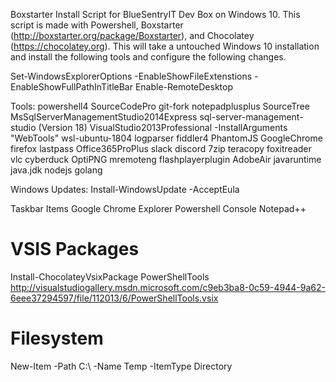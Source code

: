 Boxstarter Install Script for BlueSentryIT Dev Box on Windows 10.
This script is made with Powershell, Boxstarter (http://boxstarter.org/package/Boxstarter), and Chocolatey (https://chocolatey.org).
This will take a untouched Windows 10 installation and install the following tools and configure the following changes.

Set-WindowsExplorerOptions -EnableShowFileExtenstions -EnableShowFullPathInTitleBar
Enable-RemoteDesktop

Tools:
powershell4
SourceCodePro
git-fork
notepadplusplus
SourceTree
MsSqlServerManagementStudio2014Express
sql-server-management-studio (Version 18)
VisualStudio2013Professional -InstallArguments "WebTools"
wsl-ubuntu-1804
logparser
fiddler4
PhantomJS
GoogleChrome
firefox
lastpass
Office365ProPlus
slack
discord
7zip
teracopy
foxitreader
vlc
cyberduck
OptiPNG
mremoteng
flashplayerplugin
AdobeAir
javaruntime
java.jdk
nodejs
golang

Windows Updates:
Install-WindowsUpdate -AcceptEula

Taskbar Items
Google Chrome
Explorer
Powershell
Console
Notepad++

# VSIS Packages
Install-ChocolateyVsixPackage PowerShellTools http://visualstudiogallery.msdn.microsoft.com/c9eb3ba8-0c59-4944-9a62-6eee37294597/file/112013/6/PowerShellTools.vsix

# Filesystem
New-Item -Path C:\ -Name Temp -ItemType Directory
